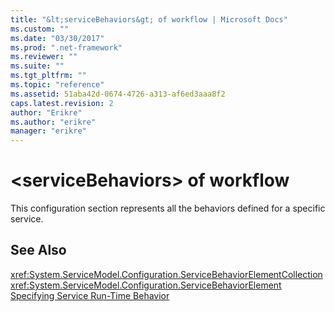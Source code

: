 ```yaml
---
title: "&lt;serviceBehaviors&gt; of workflow | Microsoft Docs"
ms.custom: ""
ms.date: "03/30/2017"
ms.prod: ".net-framework"
ms.reviewer: ""
ms.suite: ""
ms.tgt_pltfrm: ""
ms.topic: "reference"
ms.assetid: 51aba42d-0674-4726-a313-af6ed3aaa8f2
caps.latest.revision: 2
author: "Erikre"
ms.author: "erikre"
manager: "erikre"
---
```

# &lt;serviceBehaviors&gt; of workflow
This configuration section represents all the behaviors defined for a specific service.  
  
## See Also  
 <xref:System.ServiceModel.Configuration.ServiceBehaviorElementCollection>   
 <xref:System.ServiceModel.Configuration.ServiceBehaviorElement>   
 [Specifying Service Run-Time Behavior](../../../../../docs/framework/wcf/specifying-service-run-time-behavior.md)